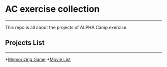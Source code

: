 # AC exercise collection
---
This repo is all about the projects of ALPHA Camp exercise.
## Projects List
---
*[Memorizing Game](https://github.com/Martina928/ac_exercise/tree/main/memorizingGame)
*[Movie List](https://github.com/Martina928/ac_exercise/tree/main/movieList)
